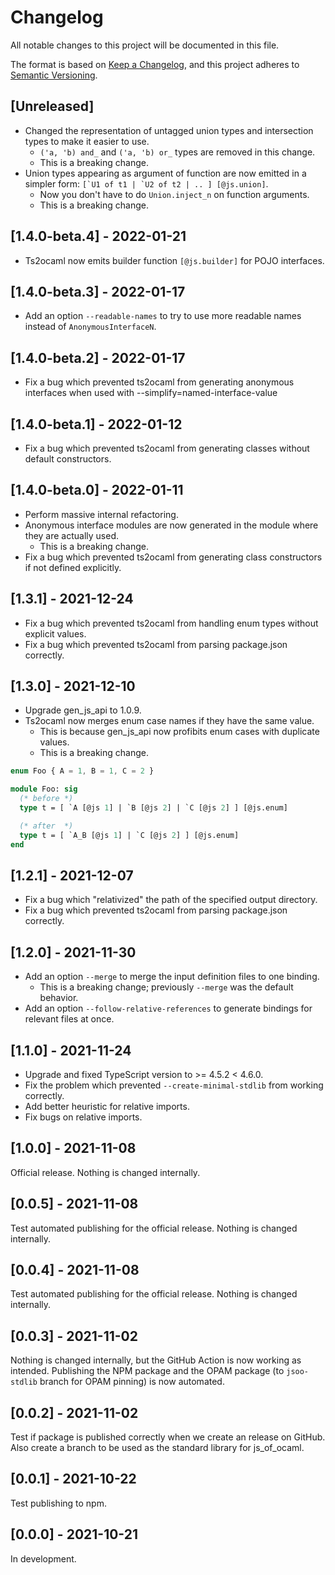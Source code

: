 # Changelog
All notable changes to this project will be documented in this file.

The format is based on [Keep a Changelog](https://keepachangelog.com/en/1.0.0/),
and this project adheres to [Semantic Versioning](https://semver.org/spec/v2.0.0.html).

## [Unreleased]
- Changed the representation of untagged union types and intersection types to make it easier to use.
  - `('a, 'b) and_` and `('a, 'b) or_` types are removed in this change.
  - This is a breaking change.
- Union types appearing as argument of function are now emitted in a simpler form: `` [`U1 of t1 | `U2 of t2 | .. ] [@js.union] ``.
  - Now you don't have to do `Union.inject_n` on function arguments.
  - This is a breaking change.

## [1.4.0-beta.4] - 2022-01-21
- Ts2ocaml now emits builder function `[@js.builder]` for POJO interfaces.

## [1.4.0-beta.3] - 2022-01-17
- Add an option `--readable-names` to try to use more readable names instead of `AnonymousInterfaceN`.

## [1.4.0-beta.2] - 2022-01-17
- Fix a bug which prevented ts2ocaml from generating anonymous interfaces when used with --simplify=named-interface-value

## [1.4.0-beta.1] - 2022-01-12
- Fix a bug which prevented ts2ocaml from generating classes without default constructors.

## [1.4.0-beta.0] - 2022-01-11
- Perform massive internal refactoring.
- Anonymous interface modules are now generated in the module where they are actually used.
  - This is a breaking change.
- Fix a bug which prevented ts2ocaml from generating class constructors if not defined explicitly.

## [1.3.1] - 2021-12-24
- Fix a bug which prevented ts2ocaml from handling enum types without explicit values.
- Fix a bug which prevented ts2ocaml from parsing package.json correctly.

## [1.3.0] - 2021-12-10
- Upgrade gen\_js\_api to 1.0.9.
- Ts2ocaml now merges enum case names if they have the same value.
  - This is because gen\_js\_api now profibits enum cases with duplicate values.
  - This is a breaking change.

```typescript
enum Foo { A = 1, B = 1, C = 2 }
```

```ocaml
module Foo: sig
  (* before *)
  type t = [ `A [@js 1] | `B [@js 2] | `C [@js 2] ] [@js.enum]

  (* after  *)
  type t = [ `A_B [@js 1] | `C [@js 2] ] [@js.enum]
end
```

## [1.2.1] - 2021-12-07
- Fix a bug which "relativized" the path of the specified output directory.
- Fix a bug which prevented ts2ocaml from parsing package.json correctly.

## [1.2.0] - 2021-11-30
- Add an option `--merge` to merge the input definition files to one binding.
  - This is a breaking change; previously `--merge` was the default behavior.
- Add an option `--follow-relative-references` to generate bindings for relevant files at once.

## [1.1.0] - 2021-11-24
- Upgrade and fixed TypeScript version to >= 4.5.2 < 4.6.0.
- Fix the problem which prevented `--create-minimal-stdlib` from working correctly.
- Add better heuristic for relative imports.
- Fix bugs on relative imports.

## [1.0.0] - 2021-11-08

Official release. Nothing is changed internally.

## [0.0.5] - 2021-11-08
Test automated publishing for the official release. Nothing is changed internally.

## [0.0.4] - 2021-11-08
Test automated publishing for the official release. Nothing is changed internally.

## [0.0.3] - 2021-11-02
Nothing is changed internally, but the GitHub Action is now working as intended.
Publishing the NPM package and the OPAM package (to `jsoo-stdlib` branch for OPAM pinning) is now automated.

## [0.0.2] - 2021-11-02
Test if package is published correctly when we create an release on GitHub.
Also create a branch to be used as the standard library for js_of_ocaml.

## [0.0.1] - 2021-10-22
Test publishing to npm.

## [0.0.0] - 2021-10-21
In development.
